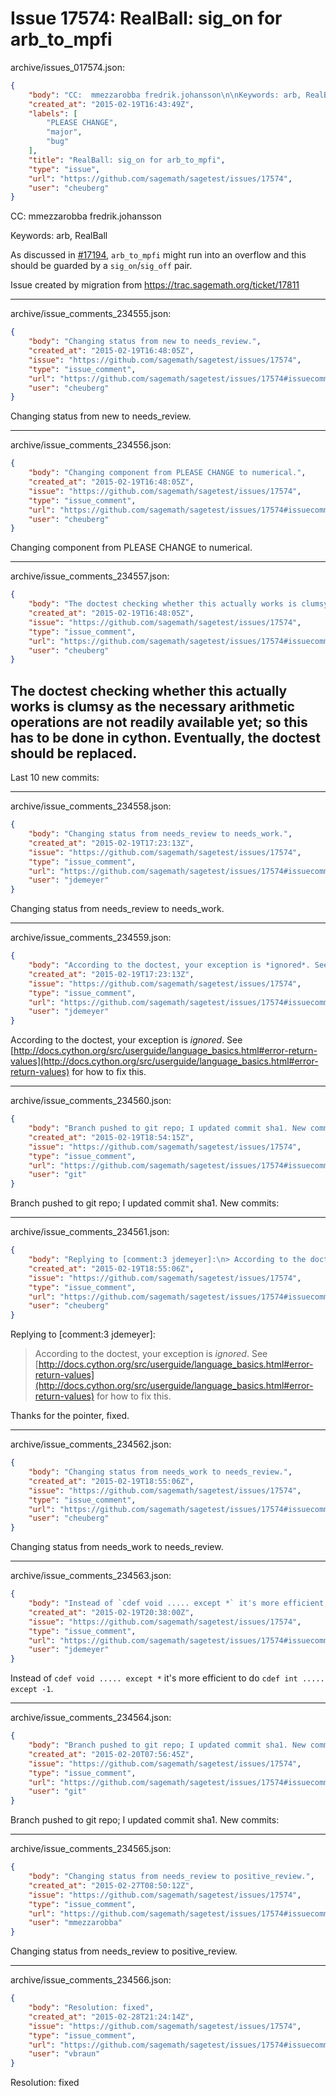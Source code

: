 # Issue 17574: RealBall: sig_on for arb_to_mpfi

archive/issues_017574.json:
```json
{
    "body": "CC:  mmezzarobba fredrik.johansson\n\nKeywords: arb, RealBall\n\nAs discussed in [#17194](http://trac.sagemath.org/ticket/17194#comment:73), `arb_to_mpfi` might run into an overflow and this should be guarded by a `sig_on`/`sig_off` pair.\n\n\nIssue created by migration from https://trac.sagemath.org/ticket/17811\n\n",
    "created_at": "2015-02-19T16:43:49Z",
    "labels": [
        "PLEASE CHANGE",
        "major",
        "bug"
    ],
    "title": "RealBall: sig_on for arb_to_mpfi",
    "type": "issue",
    "url": "https://github.com/sagemath/sagetest/issues/17574",
    "user": "cheuberg"
}
```
CC:  mmezzarobba fredrik.johansson

Keywords: arb, RealBall

As discussed in [#17194](http://trac.sagemath.org/ticket/17194#comment:73), `arb_to_mpfi` might run into an overflow and this should be guarded by a `sig_on`/`sig_off` pair.


Issue created by migration from https://trac.sagemath.org/ticket/17811





---

archive/issue_comments_234555.json:
```json
{
    "body": "Changing status from new to needs_review.",
    "created_at": "2015-02-19T16:48:05Z",
    "issue": "https://github.com/sagemath/sagetest/issues/17574",
    "type": "issue_comment",
    "url": "https://github.com/sagemath/sagetest/issues/17574#issuecomment-234555",
    "user": "cheuberg"
}
```

Changing status from new to needs_review.



---

archive/issue_comments_234556.json:
```json
{
    "body": "Changing component from PLEASE CHANGE to numerical.",
    "created_at": "2015-02-19T16:48:05Z",
    "issue": "https://github.com/sagemath/sagetest/issues/17574",
    "type": "issue_comment",
    "url": "https://github.com/sagemath/sagetest/issues/17574#issuecomment-234556",
    "user": "cheuberg"
}
```

Changing component from PLEASE CHANGE to numerical.



---

archive/issue_comments_234557.json:
```json
{
    "body": "The doctest checking whether this actually works is clumsy as the necessary arithmetic operations are not readily available yet; so this has to be done in cython. Eventually, the doctest should be replaced.\n----\nLast 10 new commits:",
    "created_at": "2015-02-19T16:48:05Z",
    "issue": "https://github.com/sagemath/sagetest/issues/17574",
    "type": "issue_comment",
    "url": "https://github.com/sagemath/sagetest/issues/17574#issuecomment-234557",
    "user": "cheuberg"
}
```

The doctest checking whether this actually works is clumsy as the necessary arithmetic operations are not readily available yet; so this has to be done in cython. Eventually, the doctest should be replaced.
----
Last 10 new commits:



---

archive/issue_comments_234558.json:
```json
{
    "body": "Changing status from needs_review to needs_work.",
    "created_at": "2015-02-19T17:23:13Z",
    "issue": "https://github.com/sagemath/sagetest/issues/17574",
    "type": "issue_comment",
    "url": "https://github.com/sagemath/sagetest/issues/17574#issuecomment-234558",
    "user": "jdemeyer"
}
```

Changing status from needs_review to needs_work.



---

archive/issue_comments_234559.json:
```json
{
    "body": "According to the doctest, your exception is *ignored*. See [http://docs.cython.org/src/userguide/language_basics.html#error-return-values](http://docs.cython.org/src/userguide/language_basics.html#error-return-values) for how to fix this.",
    "created_at": "2015-02-19T17:23:13Z",
    "issue": "https://github.com/sagemath/sagetest/issues/17574",
    "type": "issue_comment",
    "url": "https://github.com/sagemath/sagetest/issues/17574#issuecomment-234559",
    "user": "jdemeyer"
}
```

According to the doctest, your exception is *ignored*. See [http://docs.cython.org/src/userguide/language_basics.html#error-return-values](http://docs.cython.org/src/userguide/language_basics.html#error-return-values) for how to fix this.



---

archive/issue_comments_234560.json:
```json
{
    "body": "Branch pushed to git repo; I updated commit sha1. New commits:",
    "created_at": "2015-02-19T18:54:15Z",
    "issue": "https://github.com/sagemath/sagetest/issues/17574",
    "type": "issue_comment",
    "url": "https://github.com/sagemath/sagetest/issues/17574#issuecomment-234560",
    "user": "git"
}
```

Branch pushed to git repo; I updated commit sha1. New commits:



---

archive/issue_comments_234561.json:
```json
{
    "body": "Replying to [comment:3 jdemeyer]:\n> According to the doctest, your exception is *ignored*. See [http://docs.cython.org/src/userguide/language_basics.html#error-return-values](http://docs.cython.org/src/userguide/language_basics.html#error-return-values) for how to fix this.\n\nThanks for the pointer, fixed.",
    "created_at": "2015-02-19T18:55:06Z",
    "issue": "https://github.com/sagemath/sagetest/issues/17574",
    "type": "issue_comment",
    "url": "https://github.com/sagemath/sagetest/issues/17574#issuecomment-234561",
    "user": "cheuberg"
}
```

Replying to [comment:3 jdemeyer]:
> According to the doctest, your exception is *ignored*. See [http://docs.cython.org/src/userguide/language_basics.html#error-return-values](http://docs.cython.org/src/userguide/language_basics.html#error-return-values) for how to fix this.

Thanks for the pointer, fixed.



---

archive/issue_comments_234562.json:
```json
{
    "body": "Changing status from needs_work to needs_review.",
    "created_at": "2015-02-19T18:55:06Z",
    "issue": "https://github.com/sagemath/sagetest/issues/17574",
    "type": "issue_comment",
    "url": "https://github.com/sagemath/sagetest/issues/17574#issuecomment-234562",
    "user": "cheuberg"
}
```

Changing status from needs_work to needs_review.



---

archive/issue_comments_234563.json:
```json
{
    "body": "Instead of `cdef void ..... except *` it's more efficient to do `cdef int ..... except -1`.",
    "created_at": "2015-02-19T20:38:00Z",
    "issue": "https://github.com/sagemath/sagetest/issues/17574",
    "type": "issue_comment",
    "url": "https://github.com/sagemath/sagetest/issues/17574#issuecomment-234563",
    "user": "jdemeyer"
}
```

Instead of `cdef void ..... except *` it's more efficient to do `cdef int ..... except -1`.



---

archive/issue_comments_234564.json:
```json
{
    "body": "Branch pushed to git repo; I updated commit sha1. New commits:",
    "created_at": "2015-02-20T07:56:45Z",
    "issue": "https://github.com/sagemath/sagetest/issues/17574",
    "type": "issue_comment",
    "url": "https://github.com/sagemath/sagetest/issues/17574#issuecomment-234564",
    "user": "git"
}
```

Branch pushed to git repo; I updated commit sha1. New commits:



---

archive/issue_comments_234565.json:
```json
{
    "body": "Changing status from needs_review to positive_review.",
    "created_at": "2015-02-27T08:50:12Z",
    "issue": "https://github.com/sagemath/sagetest/issues/17574",
    "type": "issue_comment",
    "url": "https://github.com/sagemath/sagetest/issues/17574#issuecomment-234565",
    "user": "mmezzarobba"
}
```

Changing status from needs_review to positive_review.



---

archive/issue_comments_234566.json:
```json
{
    "body": "Resolution: fixed",
    "created_at": "2015-02-28T21:24:14Z",
    "issue": "https://github.com/sagemath/sagetest/issues/17574",
    "type": "issue_comment",
    "url": "https://github.com/sagemath/sagetest/issues/17574#issuecomment-234566",
    "user": "vbraun"
}
```

Resolution: fixed
